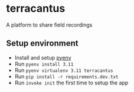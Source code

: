 # terracantus

A platform to share field recordings

## Setup environment

- Install and setup [pyenv](https://github.com/pyenv/pyenv)
- Run `pyenv install 3.11`
- Run `pyenv virtualenv 3.11 terracantus`
- Run `pip install -r requirements.dev.txt`
- Run `invoke init` the first time to setup the app
